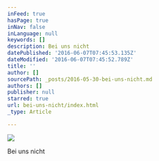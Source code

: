 ```yaml
---
inFeed: true
hasPage: true
inNav: false
inLanguage: null
keywords: []
description: Bei uns nicht
datePublished: '2016-06-07T07:45:53.135Z'
dateModified: '2016-06-07T07:45:52.789Z'
title: ''
author: []
sourcePath: _posts/2016-05-30-bei-uns-nicht.md
authors: []
publisher: null
starred: true
url: bei-uns-nicht/index.html
_type: Article

---
```

![](https://the-grid-user-content.s3-us-west-2.amazonaws.com/827a1226-51f2-4003-b208-64df6eeff1dc.jpg)

Bei uns nicht